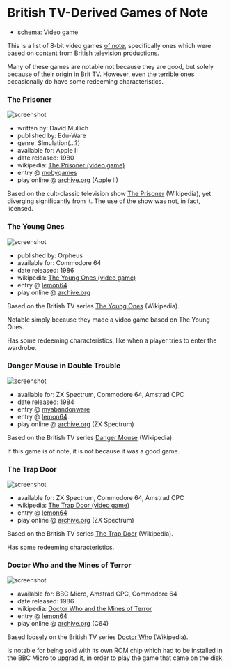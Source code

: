 British TV-Derived Games of Note
================================

*   schema: Video game

This is a list of 8-bit video games [of note](A%20Note%20on%20Items%20of%20Note.md),
specifically ones which were based on content from British television productions.

Many of these games are notable not because they are good, but solely because
of their origin in Brit TV.  However, even the terrible ones occasionally do have
some redeeming characteristics.

### The Prisoner

![screenshot](https://static.catseye.tc/archive/www.filfre.net/wp-content%252Fuploads%252F2011%252F11%252FPrisoner-The-_000000007.png)

*   written by: David Mullich
*   published by: Edu-Ware
*   genre: Simulation(...?)
*   available for: Apple II
*   date released: 1980
*   wikipedia: [The Prisoner (video game)](https://en.wikipedia.org/wiki/The_Prisoner_(video_game))
*   entry @ [mobygames](https://www.mobygames.com/game/prisoner)
*   play online @ [archive.org](https://archive.org/details/ThePrisonerv110SoftSmith4amCrack) (Apple II)

Based on the cult-classic television show [The Prisoner](https://en.wikipedia.org/wiki/The_Prisoner) (Wikipedia),
yet diverging significantly from it.  The use of the show was not, in fact, licensed.

### The Young Ones

![screenshot](https://www.lemon64.com/games/screenshots/young_ones_02.png)

*   published by: Orpheus
*   available for: Commodore 64
*   date released: 1986
*   wikipedia: [The Young Ones (video game)](https://en.wikipedia.org/wiki/The_Young_Ones_(video_game))
*   entry @ [lemon64](https://www.lemon64.com/?game_id=2943)
*   play online @ [archive.org](https://archive.org/details/d64_Young_Ones_The_1986_Orpheus)

Based on the British TV series [The Young Ones](https://en.wikipedia.org/wiki/The_Young_Ones_(TV_series)) (Wikipedia).

Notable simply because they made a video game based on The Young Ones.

Has some redeeming characteristics, like when a player tries to enter the wardrobe.

### Danger Mouse in Double Trouble

![screenshot](https://www.lemon64.com/games/screenshots/danger_mouse_02.png)

*   available for: ZX Spectrum, Commodore 64, Amstrad CPC
*   date released: 1984
*   entry @ [myabandonware](https://www.myabandonware.com/game/danger-mouse-in-double-trouble-4s3)
*   entry @ [lemon64](https://www.lemon64.com/?game_id=2943)
*   play online @ [archive.org](https://archive.org/details/zx_Danger_Mouse_in_Double_Trouble_1984_Creative_Sparks_a) (ZX Spectrum)

Based on the British TV series [Danger Mouse](https://en.wikipedia.org/wiki/Danger_Mouse_(1981_TV_series)) (Wikipedia).

If this game is of note, it is not because it was a good game.

### The Trap Door

![screenshot](https://www.lemon64.com/games/screenshots/trapdoor_02.png)

*   available for: ZX Spectrum, Commodore 64, Amstrad CPC
*   wikipedia: [The Trap Door (video game)](https://en.wikipedia.org/wiki/The_Trap_Door_(video_game))
*   entry @ [lemon64](https://www.lemon64.com/?game_id=2943)
*   play online @ [archive.org](https://archive.org/details/zx_Trap_Door_The_1986_Piranha) (ZX Spectrum)

Based on the British TV series [The Trap Door](https://en.wikipedia.org/wiki/The_Trap_Door) (Wikipedia).

Has some redeeming characteristics.

### Doctor Who and the Mines of Terror

![screenshot](https://www.lemon64.com/games/screenshots/doctor_who_and_the_mines_of_terror_03.png)

*   available for: BBC Micro, Amstrad CPC, Commodore 64
*   date released: 1986
*   wikipedia: [Doctor Who and the Mines of Terror](https://en.wikipedia.org/wiki/Doctor_Who_and_the_Mines_of_Terror)
*   entry @ [lemon64](https://www.lemon64.com/?game_id=2943)
*   play online @ [archive.org](https://archive.org/details/Doctor_Who_and_the_Mines_of_Terror_1986_Micropower) (C64)

Based loosely on the British TV series [Doctor Who](https://en.wikipedia.org/wiki/Doctor_Who) (Wikipedia).

Is notable for being sold with its own ROM chip which had to be installed in the BBC Micro to upgrad it,
in order to play the game that came on the disk.
